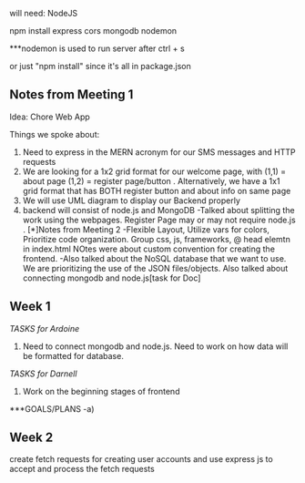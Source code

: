 will need:
NodeJS

npm install express cors mongodb nodemon


***nodemon is used to run server after ctrl + s

or just "npm install" since it's all in package.json

## Notes from Meeting 1

Idea: Chore Web App

Things we spoke about: 
1) Need to express in the MERN acronym for our SMS messages and HTTP requests
2) We are looking for a 1x2 grid format for our welcome page, with (1,1)  = about page (1,2) = register page/button .  Alternatively, we have a 1x1 grid format that has BOTH register button and about info on same page
3) We will use UML diagram to display our Backend properly
4) backend will consist of node.js and MongoDB
-Talked about splitting the work using the webpages. Register Page may or may not require node.js .
[*]Notes from Meeting 2
-Flexible Layout, Utilize vars for colors, Prioritize code organization. Group css, js, frameworks, @ head elemtn in index.html
NOtes were about custom convention for creating the frontend.
-Also talked about the NoSQL database that we want to use. We are prioritizing the use of the JSON files/objects.
Also talked about connecting mongodb and node.js[task for Doc]

## Week 1
*TASKS for Ardoine*

1) Need to connect mongodb and node.js. Need to work on 
how data will be formatted for database.  



*TASKS for Darnell*

1) Work on the beginning stages of frontend

***GOALS/PLANS
-a) 

## Week 2
create fetch requests for creating user accounts and use express js to accept and process the fetch requests
